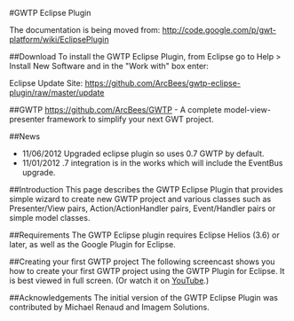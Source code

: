 #GWTP Eclipse Plugin

The documentation is being moved from: http://code.google.com/p/gwt-platform/wiki/EclipsePlugin

##Download
To install the GWTP Eclipse Plugin, from Eclipse go to Help > Install New Software and in the "Work with" box enter:

Eclipse Update Site: https://github.com/ArcBees/gwtp-eclipse-plugin/raw/master/update

##GWTP
https://github.com/ArcBees/GWTP - A complete model-view-presenter framework to simplify your next GWT project. 

##News
- 11/06/2012 Upgraded eclipse plugin so uses 0.7 GWTP by default. 
- 11/01/2012 .7 integration is in the works which will include the EventBus upgrade.

##Introduction
This page describes the GWTP Eclipse Plugin that provides simple wizard to create new GWTP project and 
various classes such as Presenter/View pairs, Action/ActionHandler pairs, Event/Handler pairs or simple model classes.

##Requirements
The GWTP Eclipse plugin requires Eclipse Helios (3.6) or later, as well as the Google Plugin for Eclipse.

##Creating your first GWTP project
The following screencast shows you how to create your first GWTP project using the GWTP Plugin for Eclipse. 
It is best viewed in full screen. (Or watch it on [YouTube](http://www.youtube.com/watch?v=cC-Qh4q1lCI).)

##Acknowledgements
The initial version of the GWTP Eclipse Plugin was contributed by Michael Renaud and Imagem Solutions.